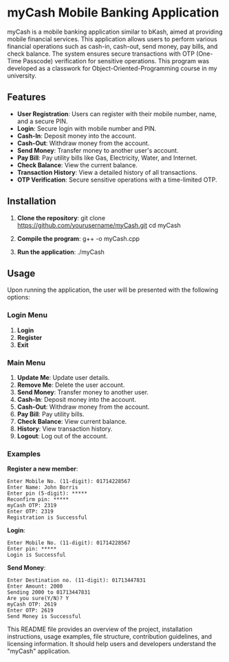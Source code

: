 
# myCash Mobile Banking Application

myCash is a mobile banking application similar to bKash, aimed at providing mobile financial services. This application allows users to perform various financial operations such as cash-in, cash-out, send money, pay bills, and check balance. The system ensures secure transactions with OTP (One-Time Passcode) verification for sensitive operations. This program was developed as a classwork for Object-Oriented-Programming course in my university.

## Features

- **User Registration**: Users can register with their mobile number, name, and a secure PIN.
- **Login**: Secure login with mobile number and PIN.
- **Cash-In**: Deposit money into the account.
- **Cash-Out**: Withdraw money from the account.
- **Send Money**: Transfer money to another user's account.
- **Pay Bill**: Pay utility bills like Gas, Electricity, Water, and Internet.
- **Check Balance**: View the current balance.
- **Transaction History**: View a detailed history of all transactions.
- **OTP Verification**: Secure sensitive operations with a time-limited OTP.

## Installation

1. **Clone the repository**:
    git clone https://github.com/yourusername/myCash.git
    cd myCash
    

2. **Compile the program**:
    g++ -o myCash.cpp
    

3. **Run the application**:
    ./myCash


## Usage

Upon running the application, the user will be presented with the following options:

### Login Menu

1. **Login**
2. **Register**
3. **Exit**

### Main Menu

1. **Update Me**: Update user details.
2. **Remove Me**: Delete the user account.
3. **Send Money**: Transfer money to another user.
4. **Cash-In**: Deposit money into the account.
5. **Cash-Out**: Withdraw money from the account.
6. **Pay Bill**: Pay utility bills.
7. **Check Balance**: View current balance.
8. **History**: View transaction history.
9. **Logout**: Log out of the account.

### Examples

**Register a new member**:
```plaintext
Enter Mobile No. (11-digit): 01714228567
Enter Name: John Borris
Enter pin (5-digit): *****
Reconfirm pin: *****
myCash OTP: 2319
Enter OTP: 2319
Registration is Successful
```

**Login**:
```plaintext
Enter Mobile No. (11-digit): 01714228567
Enter pin: *****
Login is Successful
```

**Send Money**:
```plaintext
Enter Destination no. (11-digit): 01713447831
Enter Amount: 2000
Sending 2000 to 01713447831
Are you sure(Y/N)? Y
myCash OTP: 2619
Enter OTP: 2619
Send Money is Successful
```


This README file provides an overview of the project, installation instructions, usage examples, file structure, contribution guidelines, and licensing information. It should help users and developers understand the "myCash" application.
